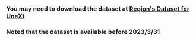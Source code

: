 ### You may need to download the dataset at [Region's Dataset for UneXt](https://rec.ustc.edu.cn/share/f9f9b7e0-955f-11ed-8f8d-cb78bef04435)
### Noted that the dataset is available before 2023/3/31
